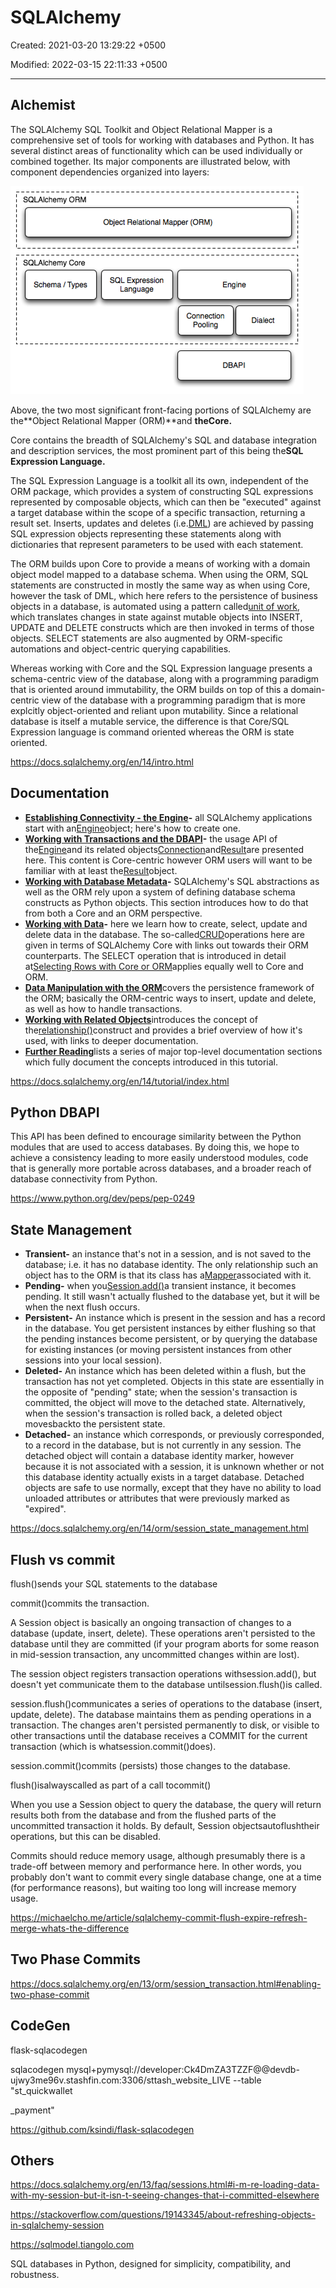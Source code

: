 # SQLAlchemy

Created: 2021-03-20 13:29:22 +0500

Modified: 2022-03-15 22:11:33 +0500

---

## Alchemist

The SQLAlchemy SQL Toolkit and Object Relational Mapper is a comprehensive set of tools for working with databases and Python. It has several distinct areas of functionality which can be used individually or combined together. Its major components are illustrated below, with component dependencies organized into layers:

![](media/SQLAlchemy-image1.png)

Above, the two most significant front-facing portions of SQLAlchemy are the**Object Relational Mapper (ORM)**and **theCore.**

Core contains the breadth of SQLAlchemy's SQL and database integration and description services, the most prominent part of this being the**SQL Expression Language.**

The SQL Expression Language is a toolkit all its own, independent of the ORM package, which provides a system of constructing SQL expressions represented by composable objects, which can then be "executed" against a target database within the scope of a specific transaction, returning a result set. Inserts, updates and deletes (i.e.[DML](https://docs.sqlalchemy.org/en/14/glossary.html#term-DML)) are achieved by passing SQL expression objects representing these statements along with dictionaries that represent parameters to be used with each statement.

The ORM builds upon Core to provide a means of working with a domain object model mapped to a database schema. When using the ORM, SQL statements are constructed in mostly the same way as when using Core, however the task of DML, which here refers to the persistence of business objects in a database, is automated using a pattern called[unit of work](https://docs.sqlalchemy.org/en/14/glossary.html#term-unit-of-work), which translates changes in state against mutable objects into INSERT, UPDATE and DELETE constructs which are then invoked in terms of those objects. SELECT statements are also augmented by ORM-specific automations and object-centric querying capabilities.

Whereas working with Core and the SQL Expression language presents a schema-centric view of the database, along with a programming paradigm that is oriented around immutability, the ORM builds on top of this a domain-centric view of the database with a programming paradigm that is more explcitly object-oriented and reliant upon mutability. Since a relational database is itself a mutable service, the difference is that Core/SQL Expression language is command oriented whereas the ORM is state oriented.

<https://docs.sqlalchemy.org/en/14/intro.html>

## Documentation

- **[Establishing Connectivity - the Engine](https://docs.sqlalchemy.org/en/14/tutorial/engine.html#tutorial-engine)-** all SQLAlchemy applications start with an[Engine](https://docs.sqlalchemy.org/en/14/core/connections.html#sqlalchemy.engine.Engine)object; here's how to create one.
- **[Working with Transactions and the DBAPI](https://docs.sqlalchemy.org/en/14/tutorial/dbapi_transactions.html#tutorial-working-with-transactions)-** the usage API of the[Engine](https://docs.sqlalchemy.org/en/14/core/connections.html#sqlalchemy.engine.Engine)and its related objects[Connection](https://docs.sqlalchemy.org/en/14/core/connections.html#sqlalchemy.engine.Connection)and[Result](https://docs.sqlalchemy.org/en/14/core/connections.html#sqlalchemy.engine.Result)are presented here. This content is Core-centric however ORM users will want to be familiar with at least the[Result](https://docs.sqlalchemy.org/en/14/core/connections.html#sqlalchemy.engine.Result)object.
- **[Working with Database Metadata](https://docs.sqlalchemy.org/en/14/tutorial/metadata.html#tutorial-working-with-metadata)-** SQLAlchemy's SQL abstractions as well as the ORM rely upon a system of defining database schema constructs as Python objects. This section introduces how to do that from both a Core and an ORM perspective.
- **[Working with Data](https://docs.sqlalchemy.org/en/14/tutorial/data.html#tutorial-working-with-data)-** here we learn how to create, select, update and delete data in the database. The so-called[CRUD](https://docs.sqlalchemy.org/en/14/glossary.html#term-CRUD)operations here are given in terms of SQLAlchemy Core with links out towards their ORM counterparts. The SELECT operation that is introduced in detail at[Selecting Rows with Core or ORM](https://docs.sqlalchemy.org/en/14/tutorial/data_select.html#tutorial-selecting-data)applies equally well to Core and ORM.
- [**Data Manipulation with the ORM**](https://docs.sqlalchemy.org/en/14/tutorial/orm_data_manipulation.html#tutorial-orm-data-manipulation)covers the persistence framework of the ORM; basically the ORM-centric ways to insert, update and delete, as well as how to handle transactions.
- [**Working with Related Objects**](https://docs.sqlalchemy.org/en/14/tutorial/orm_related_objects.html#tutorial-orm-related-objects)introduces the concept of the[relationship()](https://docs.sqlalchemy.org/en/14/orm/relationship_api.html#sqlalchemy.orm.relationship)construct and provides a brief overview of how it's used, with links to deeper documentation.
- [**Further Reading**](https://docs.sqlalchemy.org/en/14/tutorial/further_reading.html#tutorial-further-reading)lists a series of major top-level documentation sections which fully document the concepts introduced in this tutorial.

<https://docs.sqlalchemy.org/en/14/tutorial/index.html>

## Python DBAPI

This API has been defined to encourage similarity between the Python modules that are used to access databases. By doing this, we hope to achieve a consistency leading to more easily understood modules, code that is generally more portable across databases, and a broader reach of database connectivity from Python.

<https://www.python.org/dev/peps/pep-0249>

## State Management

- **Transient-** an instance that's not in a session, and is not saved to the database; i.e. it has no database identity. The only relationship such an object has to the ORM is that its class has a[Mapper](https://docs.sqlalchemy.org/en/14/orm/mapping_api.html#sqlalchemy.orm.Mapper)associated with it.
- **Pending-** when you[Session.add()](https://docs.sqlalchemy.org/en/14/orm/session_api.html#sqlalchemy.orm.Session.add)a transient instance, it becomes pending. It still wasn't actually flushed to the database yet, but it will be when the next flush occurs.
- **Persistent-** An instance which is present in the session and has a record in the database. You get persistent instances by either flushing so that the pending instances become persistent, or by querying the database for existing instances (or moving persistent instances from other sessions into your local session).
- **Deleted-** An instance which has been deleted within a flush, but the transaction has not yet completed. Objects in this state are essentially in the opposite of "pending" state; when the session's transaction is committed, the object will move to the detached state. Alternatively, when the session's transaction is rolled back, a deleted object movesbackto the persistent state.
- **Detached-** an instance which corresponds, or previously corresponded, to a record in the database, but is not currently in any session. The detached object will contain a database identity marker, however because it is not associated with a session, it is unknown whether or not this database identity actually exists in a target database. Detached objects are safe to use normally, except that they have no ability to load unloaded attributes or attributes that were previously marked as "expired".

<https://docs.sqlalchemy.org/en/14/orm/session_state_management.html>

## Flush vs commit

flush()sends your SQL statements to the database

commit()commits the transaction.

A Session object is basically an ongoing transaction of changes to a database (update, insert, delete). These operations aren't persisted to the database until they are committed (if your program aborts for some reason in mid-session transaction, any uncommitted changes within are lost).

The session object registers transaction operations withsession.add(), but doesn't yet communicate them to the database untilsession.flush()is called.

session.flush()communicates a series of operations to the database (insert, update, delete). The database maintains them as pending operations in a transaction. The changes aren't persisted permanently to disk, or visible to other transactions until the database receives a COMMIT for the current transaction (which is whatsession.commit()does).

session.commit()commits (persists) those changes to the database.

flush()isalwayscalled as part of a call tocommit()

When you use a Session object to query the database, the query will return results both from the database and from the flushed parts of the uncommitted transaction it holds. By default, Session objectsautoflushtheir operations, but this can be disabled.

Commits should reduce memory usage, although presumably there is a trade-off between memory and performance here. In other words, you probably don't want to commit every single database change, one at a time (for performance reasons), but waiting too long will increase memory usage.

<https://michaelcho.me/article/sqlalchemy-commit-flush-expire-refresh-merge-whats-the-difference>

## Two Phase Commits

<https://docs.sqlalchemy.org/en/13/orm/session_transaction.html#enabling-two-phase-commit>

## CodeGen

flask-sqlacodegen

sqlacodegen mysql+pymysql://developer:Ck4DmZA3TZZF@@devdb-ujwy3me96v.stashfin.com:3306/sttash_website_LIVE --table "st_quickwallet

_payment"

<https://github.com/ksindi/flask-sqlacodegen>

## Others

<https://docs.sqlalchemy.org/en/13/faq/sessions.html#i-m-re-loading-data-with-my-session-but-it-isn-t-seeing-changes-that-i-committed-elsewhere>

<https://stackoverflow.com/questions/19143345/about-refreshing-objects-in-sqlalchemy-session>

<https://sqlmodel.tiangolo.com>

SQL databases in Python, designed for simplicity, compatibility, and robustness.
